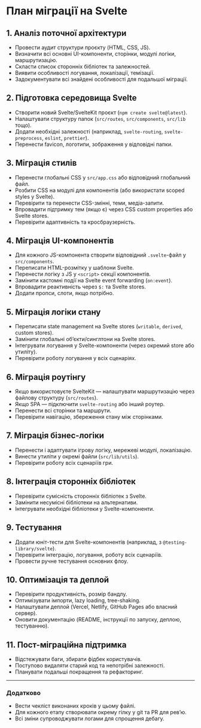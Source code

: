 # План міграції на Svelte

## 1. Аналіз поточної архітектури
- Провести аудит структури проєкту (HTML, CSS, JS).
- Визначити всі основні UI-компоненти, сторінки, модулі логіки, маршрутизацію.
- Скласти список сторонніх бібліотек та залежностей.
- Виявити особливості логування, локалізації, темізації.
- Задокументувати всі знайдені особливості для подальшої міграції.

## 2. Підготовка середовища Svelte
- Створити новий Svelte/SvelteKit проєкт (`npm create svelte@latest`).
- Налаштувати структуру папок (`src/routes`, `src/components`, `src/lib` тощо).
- Додати необхідні залежності (наприклад, `svelte-routing`, `svelte-preprocess`, `eslint`, `prettier`).
- Перенести favicon, логотипи, зображення у відповідні папки.

## 3. Міграція стилів
- Перенести глобальні CSS у `src/app.css` або відповідний глобальний файл.
- Розбити CSS на модулі для компонентів (або використати scoped styles у Svelte).
- Перевірити та перенести CSS-змінні, теми, медіа-запити.
- Впровадити підтримку тем (якщо є) через CSS custom properties або Svelte stores.
- Перевірити адаптивність та кросбраузерність.

## 4. Міграція UI-компонентів
- Для кожного JS-компонента створити відповідний `.svelte`-файл у `src/components`.
- Переписати HTML-розмітку у шаблони Svelte.
- Перенести логіку з JS у `<script>` секції компонентів.
- Замінити кастомні події на Svelte event forwarding (`on:event`).
- Впровадити реактивність через `$:` та Svelte stores.
- Додати пропси, слоти, якщо потрібно.

## 5. Міграція логіки стану
- Переписати state management на Svelte stores (`writable`, `derived`, custom stores).
- Замінити глобальні об’єкти/синглтони на Svelte stores.
- Інтегрувати логування у Svelte-компоненти (через окремий store або утиліту).
- Перевірити роботу логування у всіх сценаріях.

## 6. Міграція роутінгу
- Якщо використовуєте SvelteKit — налаштувати маршрутизацію через файлову структуру (`src/routes`).
- Якщо SPA — підключити `svelte-routing` або інший роутер.
- Перенести всі сторінки та маршрути.
- Перевірити навігацію, збереження стану між сторінками.

## 7. Міграція бізнес-логіки
- Перенести і адаптувати ігрову логіку, мережеві модулі, локалізацію.
- Винести утиліти у окремі файли (`src/lib/utils`).
- Перевірити роботу всіх сценаріїв гри.

## 8. Інтеграція сторонніх бібліотек
- Перевірити сумісність сторонніх бібліотек з Svelte.
- Замінити несумісні бібліотеки на альтернативи.
- Інтегрувати необхідні бібліотеки у Svelte-компоненти.

## 9. Тестування
- Додати юніт-тести для Svelte-компонентів (наприклад, з `@testing-library/svelte`).
- Перевірити інтеграцію, логування, роботу всіх сценаріїв.
- Провести ручне тестування основних флоу.

## 10. Оптимізація та деплой
- Перевірити продуктивність, розмір бандлу.
- Оптимізувати імпорти, lazy loading, tree-shaking.
- Налаштувати деплой (Vercel, Netlify, GitHub Pages або власний сервер).
- Оновити документацію (README, інструкції по запуску, деплою, тестуванню).

## 11. Пост-міграційна підтримка
- Відстежувати баги, збирати фідбек користувачів.
- Поступово видаляти старий код та непотрібні залежності.
- Планувати подальші покращення та рефакторинг.

---

### Додатково
- Вести чекліст виконаних кроків у цьому файлі.
- Для кожного етапу створювати окрему гілку у git та PR для рев’ю.
- Всі зміни супроводжувати логами для спрощення дебагу. 